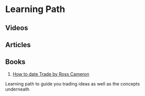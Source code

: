 # Learning Path

## Videos

## Articles

## Books 
1. [How to date Trade by Ross Cameron](https://tinyurl.com/yckx2zz4)




Learning path to guide you trading ideas as well as the concepts underneath

